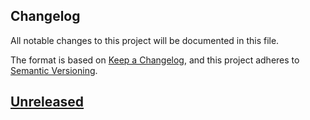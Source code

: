 ## Changelog
All notable changes to this project will be documented in this file.

The format is based on [Keep a Changelog](https://keepachangelog.com/en/1.0.0/),
and this project adheres to [Semantic Versioning](https://semver.org/spec/v2.0.0.html).

## [Unreleased]

[Unreleased]: https://gitlab.com/tokene/webkit/compare/0.0.0-rc.0...HEAD
[0.0.0-rc.0]: https://gitlab.com/tokene/webkit/releases/tag/0.0.0-rc.0

